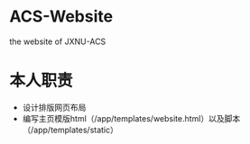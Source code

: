 # ACS-Website
the website of JXNU-ACS

# 本人职责
- 设计排版网页布局
- 编写主页模版html（/app/templates/website.html）以及脚本（/app/templates/static）